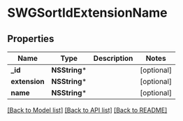 # SWGSortIdExtensionName

## Properties
Name | Type | Description | Notes
------------ | ------------- | ------------- | -------------
**_id** | **NSString*** |  | [optional] 
**extension** | **NSString*** |  | [optional] 
**name** | **NSString*** |  | [optional] 

[[Back to Model list]](../README.md#documentation-for-models) [[Back to API list]](../README.md#documentation-for-api-endpoints) [[Back to README]](../README.md)


